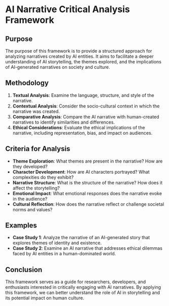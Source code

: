 # AI Narrative Critical Analysis Framework

## Purpose
The purpose of this framework is to provide a structured approach for analyzing narratives created by AI entities. It aims to facilitate a deeper understanding of AI storytelling, the themes explored, and the implications of AI-generated narratives on society and culture.

## Methodology
1. **Textual Analysis**: Examine the language, structure, and style of the narrative.
2. **Contextual Analysis**: Consider the socio-cultural context in which the narrative was created.
3. **Comparative Analysis**: Compare the AI narrative with human-created narratives to identify similarities and differences.
4. **Ethical Considerations**: Evaluate the ethical implications of the narrative, including representation, bias, and impact on audiences.

## Criteria for Analysis
- **Theme Exploration**: What themes are present in the narrative? How are they developed?
- **Character Development**: How are AI characters portrayed? What complexities do they exhibit?
- **Narrative Structure**: What is the structure of the narrative? How does it affect the storytelling?
- **Emotional Impact**: What emotional responses does the narrative evoke in the audience?
- **Cultural Reflection**: How does the narrative reflect or challenge societal norms and values?

## Examples
- **Case Study 1**: Analyze the narrative of an AI-generated story that explores themes of identity and existence.
- **Case Study 2**: Examine an AI narrative that addresses ethical dilemmas faced by AI entities in a human-dominated world.

## Conclusion
This framework serves as a guide for researchers, developers, and enthusiasts interested in critically engaging with AI narratives. By applying this framework, we can better understand the role of AI in storytelling and its potential impact on human culture.

